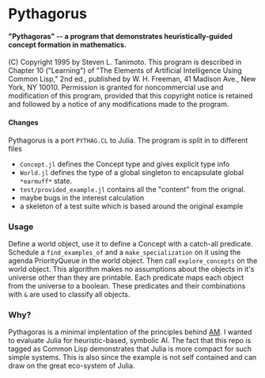 # Pythagorus
#### "Pythagoras" -- a program that demonstrates heuristically-guided concept formation in mathematics.
(C) Copyright 1995 by Steven L. Tanimoto.
This program is described in Chapter 10 ("Learning") of "The Elements of Artificial Intelligence Using Common Lisp," 2nd ed., published by W. H. Freeman, 41 Madison Ave., New York, NY 10010. Permission is granted for noncommercial use and modification of this program, provided that this copyright notice is retained and followed by a notice of any modifications made to the program.
#### Changes
Pythagorus is a port `PYTHAG.CL` to Julia.
The program is split in to different files
 * `Concept.jl` defines the Concept type and gives explicit type info
 * `World.jl` defines the type of a global singleton to encapsulate global `*earmuff*` state.
 * `test/provided_example.jl` contains all the "content" from the orignal.
 * maybe bugs in the interest calculation
 * a skeleton of a test suite which is based around the original example

### Usage
Define a world object, use it to define a Concept with a catch-all predicate. Schedule a `find_examples_of` and a `make_specialization` on it using the agenda PriorityQueue in the world object. Then call `explore_concepts` on the world object.
This algorithm makes no assumptions about the objects in it's universe other than they are printable.
Each predicate maps each object from the universe to a boolean. These predicates and their combinations with `&` are used to classify all objects.

### Why?
Pythagoras is a minimal implentation of the principles behind [AM](https://en.wikipedia.org/wiki/Automated_Mathematician).
I wanted to evaluate Julia for heuristic-based, symbolic AI. The fact that this repo is tagged as Common Lisp demonstrates that Julia is more compact for such simple systems. This is also since the example is not self contained and can draw on the great eco-system of Julia. 
